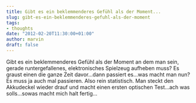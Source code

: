 ```yaml
---
title: Gibt es ein beklemmenderes Gefühl als der Moment...
slug: gibt-es-ein-beklemmenderes-gefuhl-als-der-moment
tags:
- thoughts
date: "2012-02-20T11:30:00+01:00"
author: marvin
draft: false
---
```

Gibt es ein beklemmenderes Gefühl als der Moment an dem man sein, gerade
runtergefallenes, elektronisches Spielzeug aufheben muss? Es graust
einen die ganze Zeit davor...dann passiert es...was macht man nun? Es
muss ja auch mal passieren. Also rein statistisch. Man steckt den
Akkudeckel wieder drauf und macht einen ersten optischen Test...ach was
solls...sowas macht mich halt fertig...